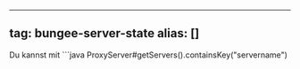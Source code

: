 
---
tag: bungee-server-state
alias: []
---

Du kannst mit ```java
ProxyServer#getServers().containsKey("servername")
``` prüfen ob ein Server online/offline ist
